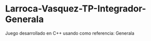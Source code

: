 # Larroca-Vasquez-TP-Integrador-Generala
Juego desarrollado en C++ usando como referencia: Generala
